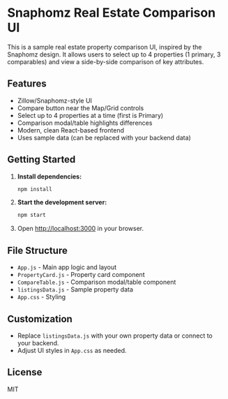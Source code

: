 # Snaphomz Real Estate Comparison UI

This is a sample real estate property comparison UI, inspired by the Snaphomz design. It allows users to select up to 4 properties (1 primary, 3 comparables) and view a side-by-side comparison of key attributes.

## Features
- Zillow/Snaphomz-style UI
- Compare button near the Map/Grid controls
- Select up to 4 properties at a time (first is Primary)
- Comparison modal/table highlights differences
- Modern, clean React-based frontend
- Uses sample data (can be replaced with your backend data)

## Getting Started

1. **Install dependencies:**
   ```bash
   npm install
   ```
2. **Start the development server:**
   ```bash
   npm start
   ```
3. Open [http://localhost:3000](http://localhost:3000) in your browser.

## File Structure
- `App.js` - Main app logic and layout
- `PropertyCard.js` - Property card component
- `CompareTable.js` - Comparison modal/table component
- `listingsData.js` - Sample property data
- `App.css` - Styling

## Customization
- Replace `listingsData.js` with your own property data or connect to your backend.
- Adjust UI styles in `App.css` as needed.

## License
MIT
